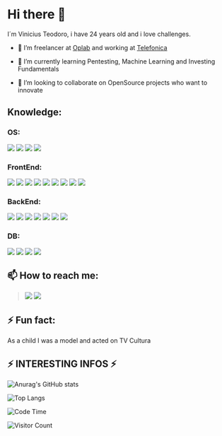 # Hi there 👋

I´m Vinicius Teodoro, i have 24 years old and i love challenges.

- 🔭 I’m freelancer at <a href="https://www.oplab.com.br">Oplab</a> and working at <a href="https://www.telefonica.com.br/">Telefonica</a>

- 🌱 I’m currently learning Pentesting, Machine Learning and Investing Fundamentals

- 👯 I’m looking to collaborate on OpenSource projects who want to innovate

## Knowledge: </br>
 ### **OS**: </br>
  ![](https://img.shields.io/badge/Ubuntu-E95420?style=for-the-badge&logo=ubuntu&logoColor=white) ![](https://img.shields.io/badge/Windows-0078D6?style=for-the-badge&logo=windows&logoColor=white)   ![](https://img.shields.io/badge/Android-3DDC84?style=for-the-badge&logo=android&logoColor=white) ![](https://img.shields.io/badge/iOS-000000?style=for-the-badge&logo=ios&logoColor=white) </br>

 ### **FrontEnd**: </br>
   ![](https://img.shields.io/badge/HTML5-E34F26?style=for-the-badge&logo=html5&logoColor=white)  ![](https://img.shields.io/badge/CSS3-1572B6?style=for-the-badge&logo=css3&logoColor=white)   ![](https://img.shields.io/badge/CSS-239120?&style=for-the-badge&logo=css3&logoColor=white)  ![](https://img.shields.io/badge/JavaScript-323330?style=for-the-badge&logo=javascript&logoColor=F7DF1E)   ![](https://img.shields.io/badge/Material--UI-0081CB?style=for-the-badge&logo=material-ui&logoColor=white)    ![](https://img.shields.io/badge/React-20232A?style=for-the-badge&logo=react&logoColor=61DAFB)    ![](https://img.shields.io/badge/React_Native-20232A?style=for-the-badge&logo=react&logoColor=61DAFB)   ![](https://img.shields.io/badge/Redux-593D88?style=for-the-badge&logo=redux&logoColor=white)   ![](https://img.shields.io/badge/Django-092E20?style=for-the-badge&logo=django&logoColor=white)</br>

### **BackEnd**: </br>
![](https://img.shields.io/badge/Python-3776AB?style=for-the-badge&logo=python&logoColor=white)  ![](https://img.shields.io/badge/Java-ED8B00?style=for-the-badge&logo=java&logoColor=white)  ![](https://img.shields.io/badge/Ruby-CC342D?style=for-the-badge&logo=ruby&logoColor=white)  ![](https://img.shields.io/badge/Elixir-4B275F?style=for-the-badge&logo=elixir&logoColor=white)   ![](https://img.shields.io/badge/Ruby_on_Rails-CC0000?style=for-the-badge&logo=ruby-on-rails&logoColor=white)   ![](https://img.shields.io/badge/Node.js-43853D?style=for-the-badge&logo=node.js&logoColor=white)  ![](https://img.shields.io/badge/Flask-000000?style=for-the-badge&logo=flask&logoColor=white) </br>

### **DB**: </br> 
![](https://img.shields.io/badge/MySQL-00000F?style=for-the-badge&logo=mysql&logoColor=white)  ![](https://img.shields.io/badge/PostgreSQL-316192?style=for-the-badge&logo=postgresql&logoColor=white)  ![](https://img.shields.io/badge/MongoDB-4EA94B?style=for-the-badge&logo=mongodb&logoColor=white)    ![](https://img.shields.io/badge/SQLite-07405E?style=for-the-badge&logo=sqlite&logoColor=white) 

## 📫 How to reach me: </br>
  ><a href="mailto:viniciusteodoro49@gmail.com">![](https://img.shields.io/badge/Gmail-D14836?style=for-the-badge&logo=gmail&logoColor=white)</a>
  ><a href="https://www.linkedin.com/in/viniciusteodorodeoliveira/">![](https://img.shields.io/badge/LinkedIn-0077B5?style=for-the-badge&logo=linkedin&logoColor=white)</a>

## ⚡ Fun fact:</br>
  As a child I was a model and acted on TV Cultura

## ⚡ INTERESTING INFOS ⚡
![Anurag's GitHub stats](https://github-readme-stats.vercel.app/api?username=ViniciusTeodoro&count_private=true&show_icons=true&theme=dark&hide_border=true)

![Top Langs](https://github-readme-stats.vercel.app/api/top-langs/?username=ViniciusTeodoro)

![Code Time](https://img.shields.io/endpoint?style=for-the-badge&url=https://codetime-api.datreks.com/badge/834?logoColor=white%26project=%26recentMS=0%26showProject=false)

![Visitor Count](https://profile-counter.glitch.me/{ViniciusTeodoro}/count.svg)
